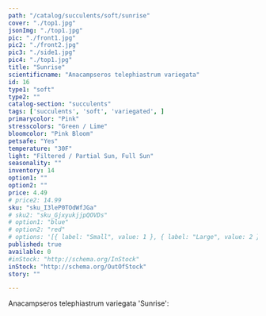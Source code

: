 ```yaml
---
path: "/catalog/succulents/soft/sunrise"
cover: "./top1.jpg"
jsonImg: "./top1.jpg"
pic: "./front1.jpg"
pic2: "./front2.jpg"
pic3: "./side1.jpg"
pic4: "./top1.jpg"
title: "Sunrise"
scientificname: "Anacampseros telephiastrum variegata"
id: 16
type1: "soft"
type2: ""
catalog-section: "succulents"
tags: ['succulents', 'soft', 'variegated', ]
primarycolor: "Pink"
stresscolors: "Green / Lime"
bloomcolor: "Pink Bloom"
petsafe: "Yes"
temperature: "30F"
light: "Filtered / Partial Sun, Full Sun"
seasonality: ""
inventory: 14
option1: ""
option2: ""
price: 4.49
# price2: 14.99
sku: "sku_I3leP0TOdWfJGa"
# sku2: "sku_GjxyukjjpQOVDs"
# option1: "blue"
# option2: "red"
# options: '[{ label: "Small", value: 1 }, { label: "Large", value: 2 }]'
published: true
available: 0
#inStock: "http://schema.org/InStock"
inStock: "http://schema.org/OutOfStock"
story: ""

---
```


Anacampseros telephiastrum variegata 'Sunrise':